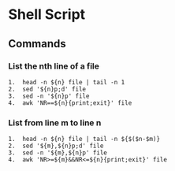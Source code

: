 # Shell Script

## Commands

### List the nth line of a file
```shell
1.  head -n ${n} file | tail -n 1
2.  sed '${n}p;d' file
3.  sed -n '${n}p' file
4.  awk 'NR==${n}{print;exit}' file
```

### List from line m to line n
```
1.  head -n ${n} file | tail -n ${$($n-$m)}
2.  sed '${m},${n}p;d' file
3.  sed -n '${m},${n}p' file
4.  awk 'NR>=${m}&&NR<=${n}{print;exit}' file
```
